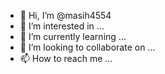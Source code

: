 - 👋 Hi, I’m @masih4554
- 👀 I’m interested in ...
- 🌱 I’m currently learning ...
- 💞️ I’m looking to collaborate on ...
- 📫 How to reach me ...

<!---
masih4554/masih4554 is a ✨ special ✨ repository because its `README.md` (this file) appears on your GitHub profile.
You can click the Preview link to take a look at your changes
linguist/blob/helper
bhahbalbahlh
